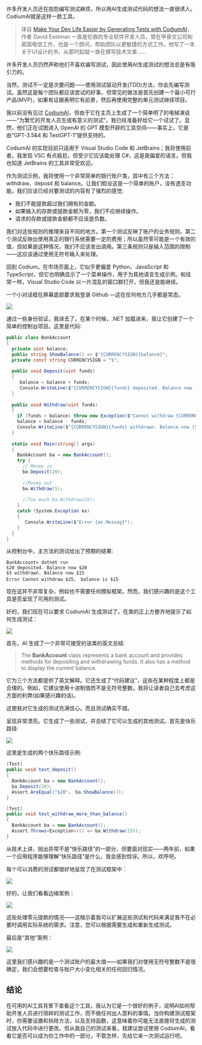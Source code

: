 
<!--
title:  用CodiumAI生成测试，让开发生活更轻松
cover: https://cdn.thenewstack.io/media/2023/11/54f5685e-codiumai-1024x598.jpg
-->

许多开发人员还在抱怨编写测试麻烦，所以用AI生成测试代码的想法一直很诱人。CodiumAI就是这样一款工具。

> 译自 [Make Your Dev Life Easier by Generating Tests with CodiumAI](https://thenewstack.io/make-your-dev-life-easier-by-generating-tests-with-codiumai/)，作者 David Eastman 一直是伦敦的专业软件开发人员，曾在甲骨文公司和英国电信工作，也是一个顾问，帮助团队以更敏捷的方式工作。他写了一本关于UI设计的书，从那时起就一直在撰写技术文章......

许多开发人员仍然声称他们不喜欢编写测试，因此使用AI生成测试的想法总是有吸引力的。  

当然，测试不一定是次要问题——使用测试驱动开发(TDD)方法，你会先编写测试。虽然这是每个团队都应该尝试的好事，但常见的做法是首先创建一个最小可行产品(MVP)，如果有证据表明它有前景，然后再使用完整的单元测试继续项目。

我以前没有见过 [CodiumAI](https://www.codium.ai/)，但由于它在主页上生成了一个简单明了的电梯演说——“为繁忙的开发人员生成有意义的测试”，我已经准备好给它一个试试了。显然，他们正在试图进入 OpenAI 的 GPT 模型开辟的工具空间——事实上，它是由“GPT-3.5&4 和 TestGPT-1”提供支持的。

CodiumAI 的实现目前只适用于 Visual Studio Code 和 JetBrains；我将使用前者。我发现 VSC 有点尴尬，但至少它应该能处理 C#，这是我偏爱的语言。但我也知道 JetBrains 的工具非常受欢迎。

作为测试示例，我将使用一个非常简单的银行账户类，其中有三个方法：withdraw、deposit 和 balance。让我们假设这是一个简单的账户，没有透支功能。我们应该已经对要测试的内容有了强烈的感觉:

- 我们不能提款超过我们拥有的金额。
- 如果输入的存款或提款金额为零，我们不应继续操作。
- 请求的存款或提款金额都不应该是负数。

我们对这些规则的推理来自不同的地方。第一个测试反映了账户的业务规则。第二个测试反映出使用真正的银行系统需要一定的费用；所以虽然零可能是一个有效的值，但如果是这种情况，我们不应该发出调用。第三条规则只是输入范围的限制——这应该通过使用无符号输入来处理。

回到 Codium。在市场页面上，它似乎更偏爱 Python、JavaScript 和 TypeScript，但它也明确显示了一个菜单操作，用于为其他语言生成示例。和往常一样，Visual Studio Code 以一片混乱的窗口群打开，但我还是能继续。

一个小对话框在屏幕底部要求我登录 Github —这在任何地方几乎都是常态。

![](https://cdn.thenewstack.io/media/2023/11/6b6b072b-untitled.png)

通过一些身份验证，我进去了。在某个时候，.NET 加载进来，我让它创建了一个简单的控制台项目。这里是代码:


```csharp
public class BankAccount  
{  
  private uint balance;  
  public string ShowBalance() => $"{CURRENCYSIGN}{balance}";  
  private const string CURRENCYSIGN = "$";  
  
  public void Deposit(uint funds)  
  {  
     balance = balance + funds;  
     Console.WriteLine($"{CURRENCYSIGN}{funds} deposited. Balance now {ShowBalance()}");   
  }   
  
  public void Withdraw(uint funds)  
  { 
    if (funds > balance) throw new Exception($"Cannot withdraw {CURRENCYSIGN}{funds}, balance is {ShowBalance()}");   
    balance = balance - funds; 
    Console.WriteLine($"{CURRENCYSIGN}{funds} withdrawn. Balance now {ShowBalance()}");
  }
  
  static void Main(string[] args)  
  {  
    BankAccount ba = new BankAccount();  
    try {
      // Money in  
      ba.Deposit(20);
    
      //Money out  
      ba.Withdraw(5);
    
      //Too much ba.Withdraw(25); 
    }  
    catch (System.Exception ex)  
    {  
       Console.WriteLine($"Error {ex.Messag}");   
    }
  }
}
```

从控制台中，主方法的测试给出了预期的结果:

```
BankAccount> dotnet run
$20 deposited. Balance now $20  
$5 withdrawn. Balance now $15
Error Cannot withdraw $25， balance is $15
```

现在这并不非常复杂，例如也不需要任何模拟框架。然而，我们感兴趣的是这个工具是否呈现了可用的测试。

好的，我们现在可以要求 CodiumAI 生成测试了。在类的正上方整齐地提示了如何生成测试：

![](https://cdn.thenewstack.io/media/2023/11/67625b29-untitled-1.png)

首先，AI 生成了一个非常可接受的该类的英文总结:

> The **BankAccount** class represents a bank account and provides methods for depositing and withdrawing funds. It also has a method to display the current balance.

它为三个方法都提供了英文解释。它还生成了“代码建议”，这些在某种程度上都是合理的。例如，它建议使用十进制值而不是无符号整数。我将让读者自己去考虑这方面的利弊(如果感兴趣的话)。

这使我对它生成的测试充满信心。而且测试确实不错。

呈现非常漂亮。它生成了一些测试，并总结了它可以生成的其他测试。首先是快乐路径:

![](https://cdn.thenewstack.io/media/2023/11/cf067ee5-untitled-2-1024x444.png)

这里是生成的两个快乐路径示例:

```csharp
[Test]  
public void test_deposit()   
{
  BankAccount ba = new BankAccount();
  ba.Deposit(20); 
  Assert.AreEqual("$20"， ba.ShowBalance());
}

[Test]
public void test_withdraw_more_than_balance() 
{
  BankAccount ba = new BankAccount();
  Assert.Throws<Exception>(() => ba.Withdraw(25));
} 
```

从技术上讲，抛出异常不是“快乐路径”的一部分，但要面对现实——两年前，如果一个应用程序能够理解“快乐路径”是什么，我会感到惊讶。所以，欢呼吧。

每个可以消费的测试都很好地呈现了在测试框架中：

![](https://cdn.thenewstack.io/media/2023/11/a531fe9e-untitled-3-1024x323.png)

好的，让我们看看边缘案例：

![](https://cdn.thenewstack.io/media/2023/11/e197f120-untitled-4-1024x441.png)

这些处理零元提款的情况——这暗示着我可以扩展这些测试和代码来满足我不在必要时调用实际系统的需求。注意，您可以根据需要生成和重新生成测试。

最后是“其他”案例：

![](https://cdn.thenewstack.io/media/2023/11/6db3c205-untitled-5-1024x391.png)

这里我们感兴趣的是一个测试账户的最大值——如果我们对使用无符号整数不是很确定，我们会想要检查与账户大小变化相关的任何回归情况。

## 结论

在可用的AI工具背景下查看这个工具，我认为它是一个很好的例子，说明AI如何帮助开发人员进行琐碎的测试工作，而不做任何出人意料的事情。当你构建测试框架时，你需要设置和拆除方法，以及支持函数，这意味着你可能无法直接将生成的测试放入代码中进行更改。但从我自己的测试来看，我建议尝试使用 CodiumAI，看看它是否可以成为你工作中的一部分。不管怎样，先给它来一次测试运行吧。
